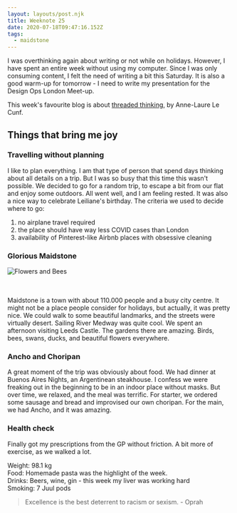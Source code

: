 ```yaml
---
layout: layouts/post.njk
title: Weeknote 25
date: 2020-07-18T09:47:16.152Z
tags:
  - maidstone
---
```

I was overthinking again about writing or not while on holidays. However, I have spent an entire week without using my computer. Since I was only consuming content, I felt the need of writing a bit this Saturday. It is also a good warm-up for tomorrow - I need to write my presentation for the Design Ops London Meet-up.

This week's favourite blog is about [threaded thinking](https://www.mentalnodes.com/threaded-thinking-instead-of-linear-thinking), by Anne-Laure Le Cunf.

## Things that bring me joy

### Travelling without planning

I like to plan everything. I am that type of person that spend days thinking about all details on a trip. But I was so busy that this time this wasn't possible. We decided to go for a random trip, to escape a bit from our flat and enjoy some outdoors. All went well, and I am feeling rested. It was also a nice way to celebrate Leiliane's birthday. The criteria we used to decide where to go:

1. no airplane travel required
2. the place should have way less COVID cases than London
3. availability of Pinterest-like Airbnb places with obsessive cleaning

### Glorious Maidstone

![Flowers and Bees ](/images/flowers_leeds_castle.jpg "Flowers and Bees ")

\
\
Maidstone is a town with about 110.000 people and a busy city centre. It might not be a place people consider for holidays, but actually, it was pretty nice. We could walk to some beautiful landmarks, and the streets were virtually desert. Sailing River Medway was quite cool. We spent an afternoon visiting Leeds Castle. The gardens there are amazing. Birds, bees, swans, ducks, and beautiful flowers everywhere.

### Ancho and Choripan

A great moment of the trip was obviously about food. We had dinner at Buenos Aires Nights, an Argentinean steakhouse. I confess we were freaking out in the beginning to be in an indoor place without masks. But over time, we relaxed, and the meal was terrific. For starter, we ordered some sausage and bread and improvised our own choripan. For the main, we had Ancho, and it was amazing.

### Health check

Finally got my prescriptions from the GP without friction. A bit more of exercise, as we walked a lot.

Weight: 98.1 kg\
Food: Homemade pasta was the highlight of the week.\
Drinks: Beers, wine, gin - this week my liver was working hard\
Smoking: 7 Juul pods

> Excellence is the best deterrent to racism or sexism. - Oprah